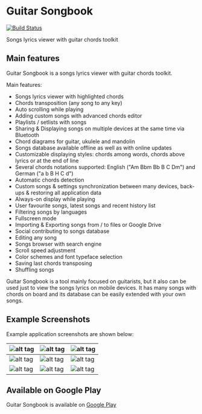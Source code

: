 # Guitar Songbook
[![Build Status](https://travis-ci.org/igrek51/android-songbook.svg?branch=master)](https://travis-ci.org/igrek51/android-songbook)

Songs lyrics viewer with guitar chords toolkit

## Main features
Guitar Songbook is a songs lyrics viewer with guitar chords toolkit.

Main features:
- Songs lyrics viewer with highlighted chords
- Chords transposition (any song to any key)
- Auto scrolling while playing
- Adding custom songs with advanced chords editor
- Playlists / setlists with songs
- Sharing & Displaying songs on multiple devices at the same time via Bluetooth
- Chord diagrams for guitar, ukulele and mandolin
- Songs database available offline as well as with online updates
- Customizable displaying styles: chords among words, chords above lyrics or at the end of line
- Several chords notations supported: English ("Am Bbm Bb B C Dm") and German ("a b B H C d")
- Automatic chords detection
- Custom songs & settings synchronization between many devices, back-ups & restoring all application data
- Always-on display while playing
- User favourite songs, latest songs and recent history list
- Filtering songs by languages
- Fullscreen mode
- Importing & Exporting songs from / to files or Google Drive
- Social contributing to songs database
- Editing any song
- Songs browser with search engine
- Scroll speed adjustment
- Color schemes and font typeface selection
- Saving last chords transposing
- Shuffling songs

Guitar Songbook is a tool mainly focused on guitarists, but it also can be used just to view the songs lyrics on mobile devices.
It has many songs with chords on board and its database can be easily extended with your own songs.

## Example Screenshots
Example application screenshots are shown below:

| ![alt tag](https://github.com/igrek51/android-songbook/blob/master/docs/screenshots/mobile/en/01-songpreview.png) | ![alt tag](https://github.com/igrek51/android-songbook/blob/master/docs/screenshots/mobile/en/02-autoscroll.png) | ![alt tag](https://github.com/igrek51/android-songbook/blob/master/docs/screenshots/mobile/en/03-transpose.png) |
|---|---|---|
| ![alt tag](https://github.com/igrek51/android-songbook/blob/master/docs/screenshots/mobile/en/04-editor.png) | ![alt tag](https://github.com/igrek51/android-songbook/blob/master/docs/screenshots/mobile/en/05-diagram.png) | ![alt tag](https://github.com/igrek51/android-songbook/blob/master/docs/screenshots/mobile/en/06-songpreview2.png) |
| ![alt tag](https://github.com/igrek51/android-songbook/blob/master/docs/screenshots/mobile/en/07-songslist.png) | ![alt tag](https://github.com/igrek51/android-songbook/blob/master/docs/screenshots/mobile/en/08-settings.png) | ![alt tag](https://github.com/igrek51/android-songbook/blob/master/docs/screenshots/mobile/en/09-bright.png) |

## Available on Google Play

Guitar Songbook is available on [Google Play](https://play.google.com/store/apps/details?id=igrek.songbook)
